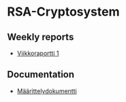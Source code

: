 # RSA-Cryptosystem
## Weekly reports
- [Viikkoraportti 1](documentation/viikkoraportti1.md)

## Documentation
- [Määrittelydokumentti](documentation/määrittelydokumentti.md)
